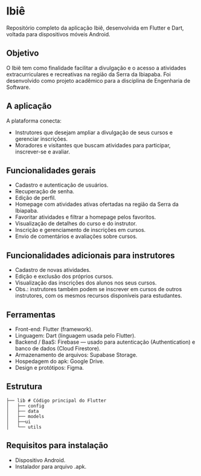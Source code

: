 # Ibiê

Repositório completo da aplicação Ibiê, desenvolvida em Flutter e Dart, voltada para dispositivos móveis Android.

## Objetivo

O Ibiê tem como finalidade facilitar a divulgação e o acesso a atividades extracurriculares e recreativas na região da Serra da Ibiapaba. Foi desenvolvido como projeto acadêmico para a disciplina de Engenharia de Software.

## A aplicação

A plataforma conecta:

- Instrutores que desejam ampliar a divulgação de seus cursos e gerenciar inscrições.
- Moradores e visitantes que buscam atividades para participar, inscrever-se e avaliar.

## Funcionalidades gerais

- Cadastro e autenticação de usuários.
- Recuperação de senha.
- Edição de perfil.
- Homepage com atividades ativas ofertadas na região da Serra da Ibiapaba.
- Favoritar atividades e filtrar a homepage pelos favoritos.
- Visualização de detalhes do curso e do instrutor.
- Inscrição e gerenciamento de inscrições em cursos.
- Envio de comentários e avaliações sobre cursos.

## Funcionalidades adicionais para instrutores

- Cadastro de novas atividades.
- Edição e exclusão dos próprios cursos.
- Visualização das inscrições dos alunos nos seus cursos.
- Obs.: instrutores também podem se inscrever em cursos de outros instrutores, com os mesmos recursos disponíveis para estudantes.

## Ferramentas

- Front-end: Flutter (framework).
- Linguagem: Dart (linguagem usada pelo Flutter).
- Backend / BaaS: Firebase — usado para autenticação (Authentication) e banco de dados (Cloud Firestore).
- Armazenamento de arquivos: Supabase Storage.
- Hospedagem do apk: Google Drive.
- Design e protótipos: Figma.

## Estrutura

```
├── lib # Código principal do Flutter
│   ├── config
│   ├── data
│   ├── models
│   ├──ui
│   └── utils
```

## Requisitos para instalação

- Dispositivo Android.
- Instalador para arquivo .apk.
